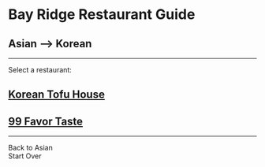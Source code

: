 # Bay Ridge Restaurant Guide
## Asian --> Korean
---
Select a restaurant:
## [Korean Tofu House](https://www.koreantofuhouseny.com/?utm_source=gmb&utm_medium=website)
## [99 Favor Taste](https://www.99favortaste.com/)
---
Back to Asian  
Start Over
